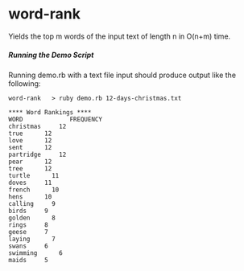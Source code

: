 word-rank
=========

Yields the top m words of the input text of length n in O(n+m) time.

##### Running the Demo Script

Running demo.rb with a text file input should produce output like the following:

```
word-rank   > ruby demo.rb 12-days-christmas.txt 

**** Word Rankings ****
WORD 			 FREQUENCY
christmas     12
true      12
love      12
sent      12
partridge     12
pear      12
tree      12
turtle      11
doves     11
french      10
hens      10
calling     9
birds     9
golden      8
rings     8
geese     7
laying      7
swans     6
swimming      6
maids     5
```
